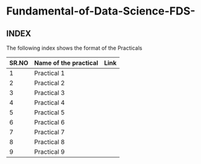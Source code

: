 # Fundamental-of-Data-Science-FDS-


## INDEX

The following index shows the format of the Practicals

| SR.NO | Name of the practical |Link|
| ------ | ------ | ------ |
| 1 | Practical 1  |
| 2 | Practical 2  |
| 3 | Practical 3  |
| 4 | Practical 4  |
| 5 | Practical 5  |
| 6 | Practical 6  |
| 7 | Practical 7  |
| 8 | Practical 8  |
| 9 | Practical 9  |
